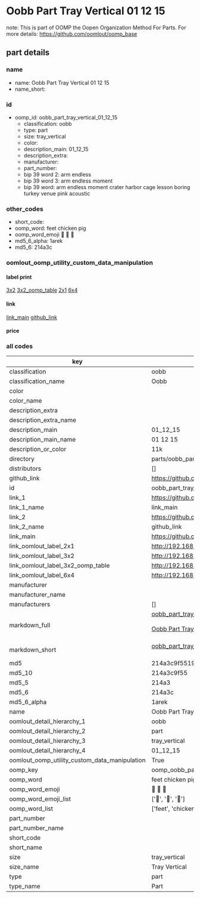# Oobb Part Tray Vertical 01 12 15  

note: This is part of OOMP the Oopen Organization Method For Parts. For more details: https://github.com/oomlout/oomp_base

##  part details





### name
* name: Oobb Part Tray Vertical 01 12 15
* name_short: 
### id
* oomp_id: oobb_part_tray_vertical_01_12_15
  * classification: oobb
  * type: part
  * size: tray_vertical
  * color: 
  * description_main: 01_12_15
  * description_extra: 
  * manufacturer: 
  * part_number: 
  * bip 39 word 2: arm endless
  * bip 39 word 3: arm endless moment
  * bip 39 word: arm endless moment crater harbor cage lesson boring turkey venue pink acoustic

### other_codes
* short_code: 
* oomp_word: feet chicken pig
* oomp_word_emoji :feet: :chicken: :pig:
* md5_6_alpha: 1arek
* md5_6: 214a3c






### oomlout_oomp_utility_custom_data_manipulation
#### label print
[3x2](http://192.168.1.245:1112/?label=oomp%201arek)
[3x2_oomp_table](http://192.168.1.107:1112/?label=oomp%201arek)
[2x1](http://192.168.1.242:1112/?label=oomp%201arek)
[6x4](http://192.168.1.55:1112/?label=oomp%201arek)    

#### link

[link_main](https://github.com/oomlout/oomlout_oomp_current_version_messy/tree/main/parts/oobb_part_tray_vertical_01_12_15) [github_link](https://github.com/oomlout/oomlout_oomp_part_src/tree/main/parts/oobb_part_tray_vertical_01_12_15)                             

#### price







### all codes 
| key | value |  
| --- | --- |  
| classification | oobb |  
| classification_name | Oobb |  
| color |  |  
| color_name |  |  
| description_extra |  |  
| description_extra_name |  |  
| description_main | 01_12_15 |  
| description_main_name | 01 12 15 |  
| description_or_color | 11k |  
| directory | parts/oobb_part_tray_vertical_01_12_15 |  
| distributors | [] |  
| github_link | https://github.com/oomlout/oomlout_oomp_part_src/tree/main/parts/oobb_part_tray_vertical_01_12_15 |  
| id | oobb_part_tray_vertical_01_12_15 |  
| link_1 | https://github.com/oomlout/oomlout_oomp_current_version_messy/tree/main/parts/oobb_part_tray_vertical_01_12_15 |  
| link_1_name | link_main |  
| link_2 | https://github.com/oomlout/oomlout_oomp_part_src/tree/main/parts/oobb_part_tray_vertical_01_12_15 |  
| link_2_name | github_link |  
| link_main | https://github.com/oomlout/oomlout_oomp_current_version_messy/tree/main/parts/oobb_part_tray_vertical_01_12_15 |  
| link_oomlout_label_2x1 | http://192.168.1.242:1112/?label=oomp%201arek |  
| link_oomlout_label_3x2 | http://192.168.1.245:1112/?label=oomp%201arek |  
| link_oomlout_label_3x2_oomp_table | http://192.168.1.107:1112/?label=oomp%201arek |  
| link_oomlout_label_6x4 | http://192.168.1.55:1112/?label=oomp%201arek |  
| manufacturer |  |  
| manufacturer_name |  |  
| manufacturers | [] |  
| markdown_full | [oobb_part_tray_vertical_01_12_15](https://github.com/oomlout/oomlout_oomp_current_version_messy/tree/main/parts/oobb_part_tray_vertical_01_12_15)<br>[](https://github.com/oomlout/oomlout_oomp_current_version_messy/tree/main/parts/oobb_part_tray_vertical_01_12_15)<br>[Oobb Part Tray Vertical 01 12 15](https://github.com/oomlout/oomlout_oomp_current_version_messy/tree/main/parts/oobb_part_tray_vertical_01_12_15)<br><br> |  
| markdown_short | [oobb_part_tray_vertical_01_12_15](https://github.com/oomlout/oomlout_oomp_current_version_messy/tree/main/parts/oobb_part_tray_vertical_01_12_15)<br><br> |  
| md5 | 214a3c9f5519f00c80b483291dd2685d |  
| md5_10 | 214a3c9f55 |  
| md5_5 | 214a3 |  
| md5_6 | 214a3c |  
| md5_6_alpha | 1arek |  
| name | Oobb Part Tray Vertical 01 12 15 |  
| oomlout_detail_hierarchy_1 | oobb |  
| oomlout_detail_hierarchy_2 | part |  
| oomlout_detail_hierarchy_3 | tray_vertical |  
| oomlout_detail_hierarchy_4 | 01_12_15 |  
| oomlout_oomp_utility_custom_data_manipulation | True |  
| oomp_key | oomp_oobb_part_tray_vertical_01_12_15 |  
| oomp_word | feet chicken pig |  
| oomp_word_emoji | :feet: :chicken: :pig: |  
| oomp_word_emoji_list | [':feet:', ':chicken:', ':pig:'] |  
| oomp_word_list | ['feet', 'chicken', 'pig'] |  
| part_number |  |  
| part_number_name |  |  
| short_code |  |  
| short_name |  |  
| size | tray_vertical |  
| size_name | Tray Vertical |  
| type | part |  
| type_name | Part |  
